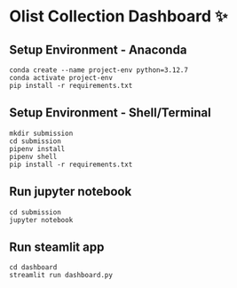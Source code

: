 # Olist Collection Dashboard ✨

## Setup Environment - Anaconda
```
conda create --name project-env python=3.12.7
conda activate project-env
pip install -r requirements.txt
```

## Setup Environment - Shell/Terminal
```
mkdir submission
cd submission
pipenv install
pipenv shell
pip install -r requirements.txt
```

## Run jupyter notebook
```
cd submission
jupyter notebook
```

## Run steamlit app
```
cd dashboard
streamlit run dashboard.py
```
